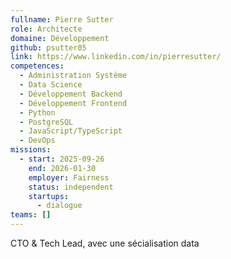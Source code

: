 ```yaml
---
fullname: Pierre Sutter
role: Architecte
domaine: Développement
github: psutter05
link: https://www.linkedin.com/in/pierresutter/
competences:
  - Administration Système
  - Data Science
  - Développement Backend
  - Développement Frontend
  - Python
  - PostgreSQL
  - JavaScript/TypeScript
  - DevOps
missions:
  - start: 2025-09-26
    end: 2026-01-30
    employer: Fairness
    status: independent
    startups:
      - dialogue
teams: []
---
```

CTO & Tech Lead, avec une sécialisation data